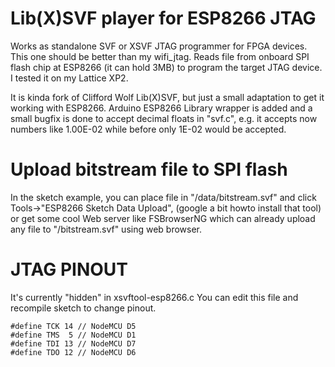 # Lib(X)SVF player for ESP8266 JTAG

Works as standalone SVF or XSVF JTAG programmer
for FPGA devices. This one should be better than my wifi_jtag. 
Reads file from onboard SPI flash chip at ESP8266
(it can hold 3MB) to program the target JTAG device.
I tested it on my Lattice XP2.

It is kinda fork of Clifford Wolf Lib(X)SVF, but just a small 
adaptation to get it working with ESP8266.
Arduino ESP8266 Library wrapper is added and a small bugfix is done
to accept decimal floats in "svf.c", e.g. it accepts now numbers
like 1.00E-02 while before only 1E-02 would be accepted.

# Upload bitstream file to SPI flash

In the sketch example, you can place file in 
"/data/bitstream.svf" and click Tools->"ESP8266 Sketch Data Upload",
(google a bit howto install that tool) or get some cool 
Web server like FSBrowserNG which can already
upload any file to "/bitstream.svf" using web browser.

# JTAG PINOUT

It's currently "hidden" in xsvftool-esp8266.c
You can edit this file and recompile sketch 
to change pinout.

    #define TCK 14 // NodeMCU D5
    #define TMS  5 // NodeMCU D1
    #define TDI 13 // NodeMCU D7
    #define TDO 12 // NodeMCU D6
